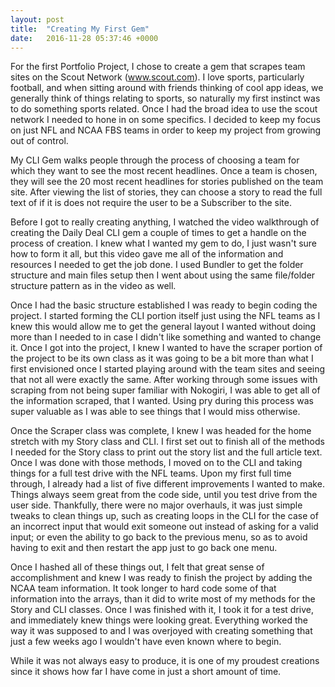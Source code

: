 ```yaml
---
layout: post
title:  "Creating My First Gem"
date:   2016-11-28 05:37:46 +0000
---
```



For the first Portfolio Project, I chose to create a gem that scrapes team sites on the Scout Network (www.scout.com).  I love sports, particularly football, and when sitting around with friends thinking of cool app ideas, we generally think of things relating to sports, so naturally my first instinct was to do something sports related.  Once I had the broad idea to use the scout network I needed to hone in on some specifics.   I decided to keep my focus on just NFL and NCAA FBS teams in order to keep my project from growing out of control.

My CLI Gem walks people through the process of choosing a team for which they want to see the most recent headlines.  Once a team is chosen, they will see the 20 most recent headlines for stories published on the team site.  After viewing the list of stories, they can choose a story to read the full text of if it is does not require the user to be a Subscriber to the site.

Before I got to really creating anything, I watched the video walkthrough of creating the Daily Deal CLI gem a couple of times to get a handle on the process of creation.  I knew what I wanted my gem to do, I just wasn't sure how to form it all, but this video gave me all of the information and resources I needed to get the job done.  I used Bundler to get the folder structure and main files setup then I went about using the same file/folder structure pattern as in the video as well.

Once I had the basic structure established I was ready to begin coding the project.  I started forming the CLI portion itself just using the NFL teams as I knew this would allow me to get the general layout I wanted without doing more than I needed to in case I didn't like something and wanted to change it.  Once I got into the project, I knew I wanted to have the scraper portion of the project to be its own class as it was going to be a bit more than what I first envisioned once I started playing around with the team sites and seeing that not all were exactly the same.  After working through some issues with scraping from not being super familiar with Nokogiri, I was able to get all of the information scraped, that I wanted.  Using pry during this process was super valuable as I was able to see things that I would miss otherwise.

Once the Scraper class was complete, I knew I was headed for the home stretch with my Story class and CLI.  I first set out to finish all of the methods I needed for the Story class to print out the story list and the full article text.  Once I was done with those methods, I moved on to the CLI and taking things for a full test drive with the NFL teams.  Upon my first full time through, I already had a list of five different improvements I wanted to make.  Things always seem great from the code side, until you test drive from the user side.  Thankfully, there were no major overhauls, it was just simple tweaks to clean things up, such as creating loops in the CLI for the case of an incorrect input that would exit someone out instead of asking for a valid input; or even the ability to go back to the previous menu, so as to avoid having to exit and then restart the app just to go back one menu.

Once I hashed all of these things out, I felt that great sense of accomplishment and knew I was ready to finish the project by adding the NCAA team information.  It took longer to hard code some of that information into the arrays, than it did to write most of my methods for the Story and CLI classes.  Once I was finished with it, I took it for a test drive, and immediately knew things were looking great.  Everything worked the way it was supposed to and I was overjoyed with creating something that just a few weeks ago I wouldn't have even known where to begin.

While it was not always easy to produce, it is one of my proudest creations since it shows how far I have come in just a short amount of time.
